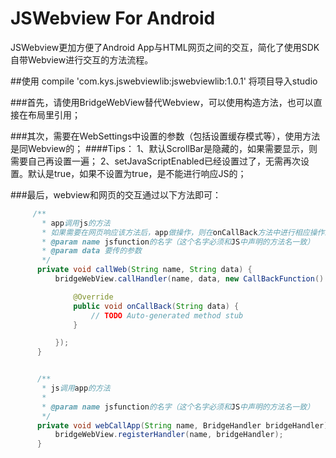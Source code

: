 JSWebview For Android
====

JSWebview更加方便了Android App与HTML网页之间的交互，简化了使用SDK自带Webview进行交互的方法流程。


##使用  compile 'com.kys.jswebviewlib:jswebviewlib:1.0.1'  将项目导入studio
  
###首先，请使用BridgeWebView替代Webview，可以使用构造方法，也可以直接在布局里引用；
	
###其次，需要在WebSettings中设置的参数（包括设置缓存模式等），使用方法是同Webview的；
####Tips：
	1、默认ScrollBar是隐藏的，如果需要显示，则需要自己再设置一遍；
	2、setJavaScriptEnabled已经设置过了，无需再次设置。默认是true，如果不设置为true，是不能进行响应JS的；

###最后，webview和网页的交互通过以下方法即可：

```Java
     /**
       * app调用js的方法
       * 如果需要在网页响应该方法后，app做操作，则在onCallBack方法中进行相应操作即可
       * @param name jsfunction的名字（这个名字必须和JS中声明的方法名一致）
       * @param data 要传的参数
       */
      private void callWeb(String name, String data) {
          bridgeWebView.callHandler(name, data, new CallBackFunction() {

              @Override
              public void onCallBack(String data) {
                  // TODO Auto-generated method stub
              }

          });
      }


      /**
       * js调用app的方法
       *
       * @param name jsfunction的名字（这个名字必须和JS中声明的方法名一致）
       */
      private void webCallApp(String name, BridgeHandler bridgeHandler) {
          bridgeWebView.registerHandler(name, bridgeHandler);
      }